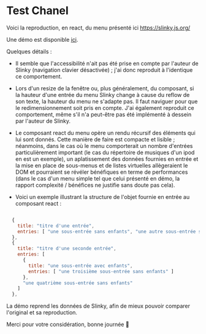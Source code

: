 # Test Chanel

Voici la reproduction, en react, du menu présenté ici https://slinky.js.org/

Une démo est disponible [ici](https://slinky-chanel.web.app/).


Quelques détails :

- Il semble que l'accessibilité n'ait pas été prise en compte par l'auteur de Slinky (navigation clavier désactivée) ; j'ai donc reproduit à l'identique ce comportement.

- Lors d'un resize de la fenêtre ou, plus généralement, du composant, si la hauteur d'une entrée du menu Slinky change à cause du reflow de son texte, la hauteur du menu ne s'adapte pas. Il faut naviguer pour que le redimensionnement soit pris en compte. J'ai également reproduit ce comportement, même s'il n'a peut-être pas été implémenté à dessein par l'auteur de Slinky.

- Le composant react du menu opère un rendu récursif des éléments qui lui sont donnés. Cette manière de faire est compacte et lisible ; néanmoins, dans le cas où le menu comporterait un nombre d'entrées particulièrement important (le cas du répertoire de musiques d'un ipod en est un exemple), un aplatissement des données fournies en entrée et la mise en place de sous-menus et de listes virtuelles allègeraient le DOM et pourraient se révéler bénéfiques en terme de performances (dans le cas d'un menu simple tel que celui présenté en démo, la rapport complexité / bénéfices ne justifie sans doute pas cela).

- Voici un exemple illustrant la structure de l'objet fournie en entrée au composant react :
```js

  {
    title: "titre d'une entrée",
    entries: [ "une sous-entrée sans enfants", "une autre sous-entrée sans enfants"]
  },
  {
    title: "titre d'une seconde entrée",
    entries: [
      {
        title: "une sous-entrée avec enfants",
        entries: [ "une troisième sous-entrée sans enfants" ]
      },
      "une quatrième sous-entrée sans enfants"
    ]
  },

```
La démo reprend les données de Slinky, afin de mieux pouvoir comparer l'original et sa reproduction.

Merci pour votre considération, bonne journée 🌿
